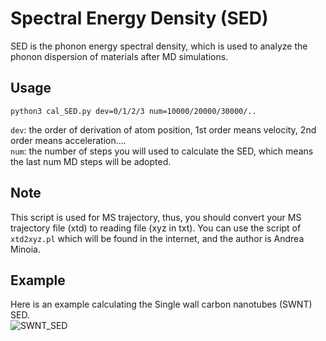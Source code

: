 # Spectral Energy Density (SED) 
SED is the phonon energy spectral density, which is used to analyze the phonon dispersion of materials after MD simulations.<br>

## Usage
```shell
python3 cal_SED.py dev=0/1/2/3 num=10000/20000/30000/..
```
`dev`: the order of derivation of atom position, 1st order means velocity, 2nd order means acceleration....<br>
`num`: the number of steps you will used to calculate the SED, which means the last num MD steps will be adopted. <br>

## Note
This script is used for MS trajectory, thus, you should convert your MS trajectory file (xtd) to reading file (xyz in txt).
You can use the script of `xtd2xyz.pl` which will be found in the internet, and the author is Andrea Minoia.

## Example
Here is an example calculating the Single wall carbon nanotubes (SWNT) SED.<br>
![SWNT_SED](https://github.com/EltonYH/ChipSum.MD/blob/main/Postproc/img/swnt_small.png)
